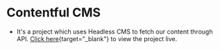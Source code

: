 # Contentful CMS
- It's a project which uses Headless CMS to fetch our content through API. [Click here](https://contentfulcms-1.netlify.app/){target="_blank"} to view the project live.
